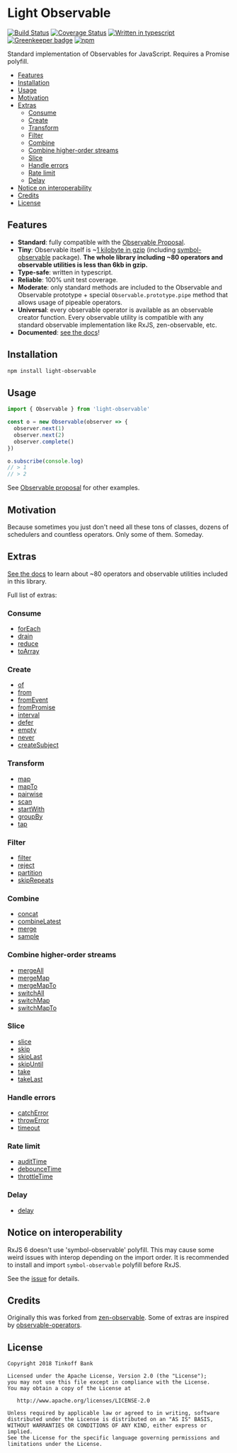 # Light Observable
[![Build Status](https://travis-ci.org/dmitry-korolev/light-observable.svg?branch=master)](https://travis-ci.org/dmitry-korolev/light-observable) [![Coverage Status](https://coveralls.io/repos/github/dmitry-korolev/light-observable/badge.svg?branch=master)](https://coveralls.io/github/dmitry-korolev/light-observable?branch=master) [![Written in typescript](https://img.shields.io/badge/written_in-typescript-blue.svg)](https://www.typescriptlang.org/) [![Greenkeeper badge](https://badges.greenkeeper.io/dmitry-korolev/light-observable.svg)](https://greenkeeper.io/) [![npm](https://img.shields.io/npm/v/light-observable.svg)](https://www.npmjs.com/package/light-observable)

Standard implementation of Observables for JavaScript. Requires a Promise polyfill.

<!-- START doctoc generated TOC please keep comment here to allow auto update -->
<!-- DON'T EDIT THIS SECTION, INSTEAD RE-RUN doctoc TO UPDATE -->


- [Features](#features)
- [Installation](#installation)
- [Usage](#usage)
- [Motivation](#motivation)
- [Extras](#extras)
  - [Consume](#consume)
  - [Create](#create)
  - [Transform](#transform)
  - [Filter](#filter)
  - [Combine](#combine)
  - [Combine higher-order streams](#combine-higher-order-streams)
  - [Slice](#slice)
  - [Handle errors](#handle-errors)
  - [Rate limit](#rate-limit)
  - [Delay](#delay)
- [Notice on interoperability](#notice-on-interoperability)
- [Credits](#credits)
- [License](#license)

<!-- END doctoc generated TOC please keep comment here to allow auto update -->

## Features
* **Standard**: fully compatible with the [Observable Proposal](https://github.com/tc39/proposal-observable).
* **Tiny**: Observable itself is ~[1 kilobyte in gzip](https://github.com/dmitry-korolev/light-observable/blob/master/.size-limit.js) (including [symbol-observable](https://github.com/benlesh/symbol-observable) package). **The whole library including ~80 operators and observable utilities is less than 6kb in gzip.**
* **Type-safe**: written in typescript.
* **Reliable**: 100% unit test coverage.
* **Moderate**: only standard methods are included to the Observable and Observable prototype + special `Observable.prototype.pipe` method that allows usage of pipeable operators.
* **Universal**: every observable operator is available as an observable creator function. Every observable utility is compatible with any standard observable implementation like RxJS, zen-observable, etc.
* **Documented**: [see the docs](https://dmitry-korolev.github.io/light-observable/)!

## Installation
```bash
npm install light-observable
```

## Usage
```js
import { Observable } from 'light-observable'

const o = new Observable(observer => {
  observer.next(1)
  observer.next(2)
  observer.complete()
})

o.subscribe(console.log)
// > 1
// > 2
```

See [Observable proposal](https://github.com/tc39/proposal-observable) for other examples.

## Motivation
Because sometimes you just don't need all these tons of classes, dozens of schedulers and countless operators. Only some of them. Someday.

## Extras
[See the docs](https://dmitry-korolev.github.io/light-observable/) to learn about ~80 operators and observable utilities included in this library.

Full list of extras:
### Consume
* [forEach](https://dmitry-korolev.github.io/light-observable/consume/forEach.html)
* [drain](https://dmitry-korolev.github.io/light-observable/consume/drain.html)
* [reduce](https://dmitry-korolev.github.io/light-observable/consume/reduce.html)
* [toArray](https://dmitry-korolev.github.io/light-observable/consume/toArray.html)
  
### Create
* [of](https://dmitry-korolev.github.io/light-observable/create/of.html)
* [from](https://dmitry-korolev.github.io/light-observable/create/from.html)
* [fromEvent](https://dmitry-korolev.github.io/light-observable/create/fromEvent.html)
* [fromPromise](https://dmitry-korolev.github.io/light-observable/create/fromPromise.html)
* [interval](https://dmitry-korolev.github.io/light-observable/create/interval.html)
* [defer](https://dmitry-korolev.github.io/light-observable/create/defer.html)
* [empty](https://dmitry-korolev.github.io/light-observable/create/empty.html)
* [never](https://dmitry-korolev.github.io/light-observable/create/never.html)
* [createSubject](https://dmitry-korolev.github.io/light-observable/create/subject.html)

### Transform
* [map](https://dmitry-korolev.github.io/light-observable/transform/map.html)
* [mapTo](https://dmitry-korolev.github.io/light-observable/transform/mapTo.html)
* [pairwise](https://dmitry-korolev.github.io/light-observable/transform/pairwise.html)
* [scan](https://dmitry-korolev.github.io/light-observable/transform/scan.html)
* [startWith](https://dmitry-korolev.github.io/light-observable/transform/startWith.html)
* [groupBy](https://dmitry-korolev.github.io/light-observable/transform/groupBy.html)
* [tap](https://dmitry-korolev.github.io/light-observable/transform/tap.html)

### Filter
* [filter](https://dmitry-korolev.github.io/light-observable/filter/filter.html)
* [reject](https://dmitry-korolev.github.io/light-observable/filter/reject.html)
* [partition](https://dmitry-korolev.github.io/light-observable/filter/partition.html)
* [skipRepeats](https://dmitry-korolev.github.io/light-observable/filter/skipRepeats.html)

### Combine
* [concat](https://dmitry-korolev.github.io/light-observable/combine/concat.html)
* [combineLatest](https://dmitry-korolev.github.io/light-observable/combine/combineLatest.html)
* [merge](https://dmitry-korolev.github.io/light-observable/combine/merge.html)
* [sample](https://dmitry-korolev.github.io/light-observable/combine/sample.html)

### Combine higher-order streams
* [mergeAll](https://dmitry-korolev.github.io/light-observable/hos/mergeAll.html)
* [mergeMap](https://dmitry-korolev.github.io/light-observable/hos/mergeMap.html)
* [mergeMapTo](https://dmitry-korolev.github.io/light-observable/hos/mergeMapTo.html)
* [switchAll](https://dmitry-korolev.github.io/light-observable/hos/switchAll.html)
* [switchMap](https://dmitry-korolev.github.io/light-observable/hos/switchMap.html)
* [switchMapTo](https://dmitry-korolev.github.io/light-observable/hos/switchMapTo.html)
 
### Slice
* [slice](https://dmitry-korolev.github.io/light-observable/slice/slice.html)
* [skip](https://dmitry-korolev.github.io/light-observable/slice/skip.html)
* [skipLast](https://dmitry-korolev.github.io/light-observable/slice/skipLast.html)
* [skipUntil](https://dmitry-korolev.github.io/light-observable/slice/skipUntil.html)
* [take](https://dmitry-korolev.github.io/light-observable/slice/take.html)
* [takeLast](https://dmitry-korolev.github.io/light-observable/slice/skipUntil.html)

### Handle errors
* [catchError](https://dmitry-korolev.github.io/light-observable/errors/catchError.html)
* [throwError](https://dmitry-korolev.github.io/light-observable/errors/throwError.html)
* [timeout](https://dmitry-korolev.github.io/light-observable/errors/timeout.html)

### Rate limit
* [auditTime](https://dmitry-korolev.github.io/light-observable/limiting/auditTime.html)
* [debounceTime](https://dmitry-korolev.github.io/light-observable/limiting/debounceTime.html)
* [throttleTime](https://dmitry-korolev.github.io/light-observable/limiting/throttleTime.html)

### Delay
* [delay](https://dmitry-korolev.github.io/light-observable/delay/delay.html)

## Notice on interoperability
RxJS 6 doesn't use 'symbol-observable' polyfill. This may cause some weird issues with interop depending on the import order. It is recommended to install and import `symbol-observable` polyfill before RxJS.

See the [issue](https://github.com/benlesh/symbol-observable/issues/38) for details.

## Credits
Originally this was forked from [zen-observable](https://github.com/zenparsing/zen-observable). Some of extras are inspired by [observable-operators](https://github.com/nmuldavin/ObservableOperators).

## License
```
Copyright 2018 Tinkoff Bank

Licensed under the Apache License, Version 2.0 (the "License");
you may not use this file except in compliance with the License.
You may obtain a copy of the License at

   http://www.apache.org/licenses/LICENSE-2.0

Unless required by applicable law or agreed to in writing, software
distributed under the License is distributed on an "AS IS" BASIS,
WITHOUT WARRANTIES OR CONDITIONS OF ANY KIND, either express or implied.
See the License for the specific language governing permissions and
limitations under the License.
```
